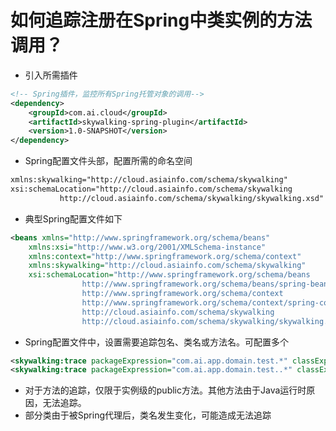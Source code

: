 # 如何追踪注册在Spring中类实例的方法调用？
- 引入所需插件
```xml
<!-- Spring插件，监控所有Spring托管对象的调用-->
<dependency>
    <groupId>com.ai.cloud</groupId>
    <artifactId>skywalking-spring-plugin</artifactId>
    <version>1.0-SNAPSHOT</version>
</dependency>
```
- Spring配置文件头部，配置所需的命名空间
```xml
xmlns:skywalking="http://cloud.asiainfo.com/schema/skywalking"
xsi:schemaLocation="http://cloud.asiainfo.com/schema/skywalking
		   http://cloud.asiainfo.com/schema/skywalking/skywalking.xsd"
```
- 典型Spring配置文件如下
```xml
<beans xmlns="http://www.springframework.org/schema/beans"
	xmlns:xsi="http://www.w3.org/2001/XMLSchema-instance" 
	xmlns:context="http://www.springframework.org/schema/context"
	xmlns:skywalking="http://cloud.asiainfo.com/schema/skywalking"
	xsi:schemaLocation="http://www.springframework.org/schema/beans
				http://www.springframework.org/schema/beans/spring-beans-3.0.xsd
				http://www.springframework.org/schema/context
				http://www.springframework.org/schema/context/spring-context-3.0.xsd
				http://cloud.asiainfo.com/schema/skywalking
				http://cloud.asiainfo.com/schema/skywalking/skywalking.xsd">
```
- Spring配置文件中，设置需要追踪包名、类名或方法名。可配置多个
```xml
<skywalking:trace packageExpression="com.ai.app.domain.test.*" classExpression="*"/>
<skywalking:trace packageExpression="com.ai.app.domain.test..*" classExpression="className*"/>
```
- 对于方法的追踪，仅限于实例级的public方法。其他方法由于Java运行时原因，无法追踪。
- 部分类由于被Spring代理后，类名发生变化，可能造成无法追踪


